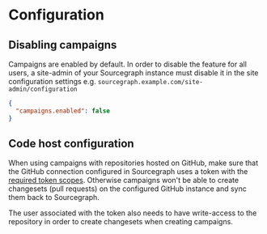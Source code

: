 # Configuration

## Disabling campaigns

Campaigns are enabled by default. In order to disable the feature for all users, a site-admin of your Sourcegraph instance must disable it in the site configuration settings e.g. `sourcegraph.example.com/site-admin/configuration`

```json
{
  "campaigns.enabled": false
}
```

## Code host configuration

When using campaigns with repositories hosted on GitHub, make sure that the GitHub connection configured in Sourcegraph uses a token with the [required token scopes](../../admin/external_service/github.md#github-api-token-and-access). Otherwise campaigns won't be able to create changesets (pull requests) on the configured GitHub instance and sync them back to Sourcegraph.

The user associated with the token also needs to have write-access to the repository in order to create changesets when creating campaigns.
